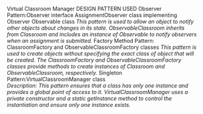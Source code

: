 Virtual Classroom Manager
DESIGN PATTERN USED
Observer Pattern:Observer interface AssignmentObserver class implementing Observer Observable class
       *This pattern is used to allow an object to notify other objects about changes in its state.
       ObservableClassroom inherits from Classroom and includes an instance of Observable to notify observers when an assignment is submitted.*
Factory Method Pattern: ClassroomFactory and ObservableClassroomFactory classes
    *This pattern is used to create objects without specifying the exact class of object that will be created. 
    The ClassroomFactory and ObservableClassroomFactory classes provide methods to create instances of Classroom and ObservableClassroom, respectively.*
Singleton Pattern:VirtualClassroomManager class    
    *Description: This pattern ensures that a class has only one instance and provides a global point of access to it. 
    VirtualClassroomManager uses a private constructor and a static getInstance method to control the instantiation and ensure only one instance exists.*

    
